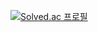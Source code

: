 [![Solved.ac
프로필](http://mazassumnida.wtf/api/v2/generate_badge?boj=batlove108)](https://solved.ac/batlove108)
